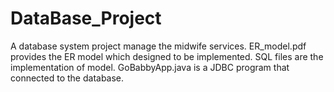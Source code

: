 # DataBase_Project
A database system project manage the midwife services.
ER_model.pdf provides the ER model which designed to be implemented.
SQL files are the implementation of model.
GoBabbyApp.java is a JDBC program that connected to the database.
